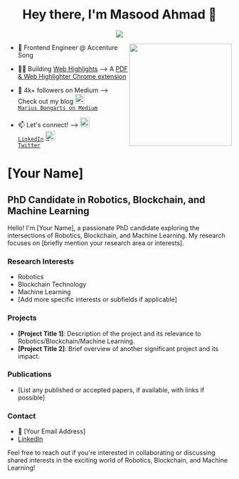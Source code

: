 
<h1 align="center">Hey there, I'm Masood Ahmad 👋</h1>

<p align="center">
<img src="https://komarev.com/ghpvc/?username=MariusBongarts&label=Profile+Views" />
</p>

<img align='right' src="https://media.giphy.com/media/M9gbBd9nbDrOTu1Mqx/giphy.gif" width="230">

- 💼 Frontend Engineer @ Accenture Song

- 👨‍💻 Building <a href="https://web-highlights.com" target="_blank" style="color: inherit">Web Highlights</a> --> A <a href="https://chrome.google.com/webstore/detail/web-highlights-pdf-web-hi/hldjnlbobkdkghfidgoecgmklcemanhm" target="_blank" style="color: inherit">PDF & Web Highlighter Chrome extension </a>

- 📝 4k+ followers on Medium --> Check out my blog <code><a href="https://medium.com/@mariusbongarts" target="_blank" title="LinkedIn Profile"><img width="22" src="https://play-lh.googleusercontent.com/hB9t3Z-mi284_49HA3nAuhO-W5Cyhje7r2P9McdgORoVCd-0SV54c12NMQWLHnqALw"> Marius Bongarts on Medium</a></code>


- 📫 Let's connect! --> <code><a href="https://www.linkedin.com/in/marius-bongarts-6b3638171/" target="_blank" title="LinkedIn Profile"><img alt="LinkedIn Logo" width="22" src="https://seeklogo.com/images/L/linkedin-icon-logo-FBADE03110-seeklogo.com.png"> LinkedIn</a></code> <code><a href="https://twitter.com/MariusBongarts" target="_blank" title="Twitter Profile"><img alt="Twitter Logo" width="22" src="https://seeklogo.com/images/T/twitter-2012-positive-logo-916EDF1309-seeklogo.com.png"> Twitter</a></code>


# [Your Name]
## PhD Candidate in Robotics, Blockchain, and Machine Learning

Hello! I'm [Your Name], a passionate PhD candidate exploring the intersections of Robotics, Blockchain, and Machine Learning. My research focuses on [briefly mention your research area or interests].

### Research Interests
- Robotics
- Blockchain Technology
- Machine Learning
- [Add more specific interests or subfields if applicable]

### Projects
- **[Project Title 1]**: Description of the project and its relevance to Robotics/Blockchain/Machine Learning.
- **[Project Title 2]**: Brief overview of another significant project and its impact.

### Publications
- [List any published or accepted papers, if available, with links if possible]

### Contact
- 📧 [Your Email Address]
- [LinkedIn](https://www.linkedin.com/in/your-profile-link/)

Feel free to reach out if you're interested in collaborating or discussing shared interests in the exciting world of Robotics, Blockchain, and Machine Learning!


